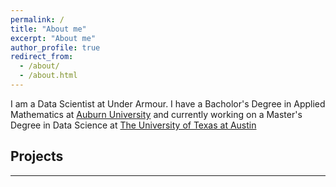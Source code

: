 ```yaml
---
permalink: /
title: "About me"
excerpt: "About me"
author_profile: true
redirect_from:
  - /about/
  - /about.html
---
```


I am a Data Scientist at Under Armour. I have a Bacholor's Degree in Applied Mathematics at [Auburn University](https://www.auburn.edu/) and currently working on a Master's Degree in Data Science at [The University of Texas at Austin](https://www.utexas.edu/)

## Projects

---
